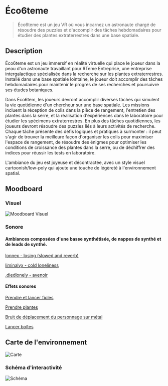 # Éco6teme

> Éco6teme est un jeu VR où vous incarnez un astronaute chargé de résoudre des puzzles et d'accomplir des tâches hebdomadaires pour étudier des plantes extraterrestres dans une base spatiale.

## Description

Éco6teme est un jeu immersif en réalité virtuelle qui place le joueur dans la peau d'un astronaute travaillant pour 6Teme Entreprise, une entreprise intergalactique spécialisée dans la recherche sur les plantes extraterrestres. Installé dans une base spatiale lointaine, le joueur doit accomplir des tâches hebdomadaires pour maintenir le progrès de ses recherches et poursuivre ses études botaniques.

Dans Éco6tem, les joueurs devront accomplir diverses tâches qui simulent la vie quotidienne d'un chercheur sur une base spatiale. Les missions incluent la réception de colis dans la pièce de rangement, l'entretien des plantes dans la serre, et la réalisation d'expériences dans le laboratoire pour étudier les spécimens extraterrestres. En plus des tâches quotidiennes, les joueurs devront résoudre des puzzles liés à leurs activités de recherche. Chaque tâche présente des défis logiques et pratiques à surmonter : il peut s'agir de trouver la meilleure façon d'organiser les colis pour maximiser l'espace de rangement, de résoudre des énigmes pour optimiser les conditions de croissance des plantes dans la serre, ou de déchiffrer des indices pour réussir les tests en laboratoire.

L'ambiance du jeu est joyeuse et décontractée, avec un style visuel cartoonish/low-poly qui ajoute une touche de légèreté à l'environnement spatial. 



## Moodboard

### Visuel

![Moodboard Visuel](https://i.ibb.co/xHMcPyt/ambiencetp3.png)

### Sonore
#### Ambiances composées d'une basse synthétisée, de nappes de synthé et de leads de synthé. <br>

[lonnex - losing (slowed and reverb)](https://youtu.be/KZrvnPOu5oU?si=-EyvkCBBUJ0rWzIe) <br>

[liminalyx - cold loneliness](https://youtu.be/xqp4gNT410s?si=xMWUA3M1ONo_CCdn) <br>

[.diedlonely - avenoir](https://youtu.be/xF6Z8PdFbZQ?si=Gps7YuQKD7YOBPhE) <br>

#### Effets sonores

[Prendre et lancer fioles](https://pixabay.com/fr/sound-effects/bottle-clink-101000/) <br>

[Prendre plantes](https://pixabay.com/fr/sound-effects/bushmovement-6986/) <br>

[Bruit de déplacement du personnage sur métal](https://www.youtube.com/watch?v=DMAMYy-v-zA) <br>

[Lancer boîtes](https://pixabay.com/fr/sound-effects/kick-cardboard-box-104453/) <br>

## Carte de l'environnement
![Carte](https://i.ibb.co/JC9Yn4R/carte.png)

### Schéma d'interactivité
![Schéma](https://i.ibb.co/q9qLXL6/image.png)

